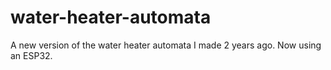 # water-heater-automata
A new version of the water heater automata I made 2 years ago. Now using an ESP32.
